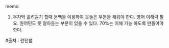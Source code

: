 memo

1. 무자막 흘려듣기 할때
 문맥을 이용하여 못들은 부분을 채워야 한다.
 영어 이해력 필요.
 원어민도 못 알아듣는 부분이 있을 수 있다.
 70%는 이해 가능 하도록 만들어야 한다.

#출처 : 런던쌤
